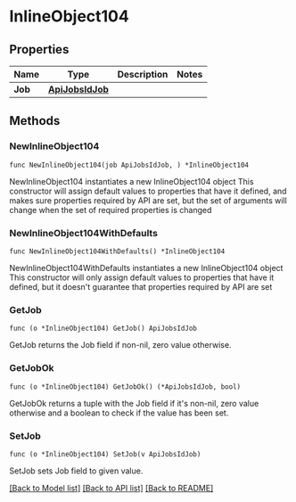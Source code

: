# InlineObject104

## Properties

Name | Type | Description | Notes
------------ | ------------- | ------------- | -------------
**Job** | [**ApiJobsIdJob**](_api_jobs__id__job.md) |  | 

## Methods

### NewInlineObject104

`func NewInlineObject104(job ApiJobsIdJob, ) *InlineObject104`

NewInlineObject104 instantiates a new InlineObject104 object
This constructor will assign default values to properties that have it defined,
and makes sure properties required by API are set, but the set of arguments
will change when the set of required properties is changed

### NewInlineObject104WithDefaults

`func NewInlineObject104WithDefaults() *InlineObject104`

NewInlineObject104WithDefaults instantiates a new InlineObject104 object
This constructor will only assign default values to properties that have it defined,
but it doesn't guarantee that properties required by API are set

### GetJob

`func (o *InlineObject104) GetJob() ApiJobsIdJob`

GetJob returns the Job field if non-nil, zero value otherwise.

### GetJobOk

`func (o *InlineObject104) GetJobOk() (*ApiJobsIdJob, bool)`

GetJobOk returns a tuple with the Job field if it's non-nil, zero value otherwise
and a boolean to check if the value has been set.

### SetJob

`func (o *InlineObject104) SetJob(v ApiJobsIdJob)`

SetJob sets Job field to given value.



[[Back to Model list]](../README.md#documentation-for-models) [[Back to API list]](../README.md#documentation-for-api-endpoints) [[Back to README]](../README.md)


